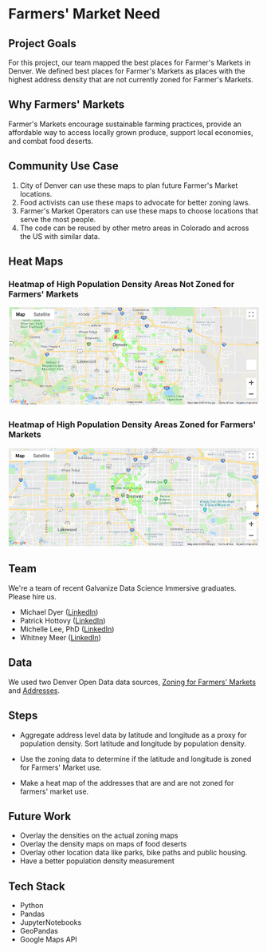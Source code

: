 # Farmers' Market Need
## Project Goals
For this project, our team mapped the best places for Farmer's Markets in Denver. We defined best places for Farmer's Markets as places with the highest address density that are not currently zoned for Farmer's Markets.

## Why Farmers' Markets
Farmer's Markets encourage sustainable farming practices, provide an affordable way to access locally grown produce, support local economies, and combat food deserts.  

## Community Use Case
1. City of Denver can use these maps to plan future Farmer's Market locations.
2. Food activists can use these maps to advocate for better zoning laws.
3. Farmer's Market Operators can use these maps to choose locations that serve the most people.
4. The code can be reused by other metro areas in Colorado and across the US with similar data.


## Heat Maps
### Heatmap of High Population Density Areas Not Zoned for Farmers' Markets
![](images/unzoned.png)

### Heatmap of High Population Density Areas Zoned for Farmers' Markets
![](images/zoned.png)


## Team
We're a team of recent Galvanize Data Science Immersive graduates. Please hire us.

- Michael Dyer ([LinkedIn](https://www.linkedin.com/in/michaellouisdyer/))<br>
- Patrick Hottovy ([LinkedIn](https://www.linkedin.com/in/patrick-hottovy/))<br>
- Michelle Lee, PhD ([LinkedIn](https://www.linkedin.com/in/michelleseulkilee/))<br>
- Whitney Meer ([LinkedIn](https://www.linkedin.com/in/whitneypmeer/))<br>

## Data
We used two Denver Open Data data sources, [Zoning for Farmers' Markets](https://www.denvergov.org/opendata/dataset/city-and-county-of-denver-zoning-for-farmers-markets) and [Addresses](https://www.denvergov.org/opendata/dataset/city-and-county-of-denver-addresses).


## Steps
- Aggregate address level data by latitude and longitude as a proxy for population density. Sort latitude and longitude by population density.

- Use the zoning data to determine if the latitude and longitude is zoned for Farmers' Market use.

- Make a heat map of the addresses that are and are not zoned for farmers' market use.


## Future Work
- Overlay the densities on the actual zoning maps
- Overlay the density maps on maps of food deserts
- Overlay other location data like parks, bike paths and public housing.
- Have a better population density measurement

## Tech Stack
- Python
- Pandas
- JupyterNotebooks
- GeoPandas
- Google Maps API
